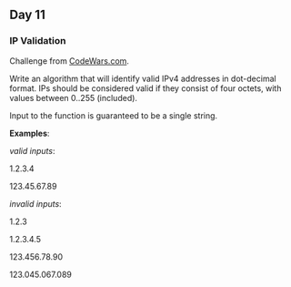 ## Day 11 ##
### IP Validation ###

Challenge from [CodeWars.com](https://www.codewars.com/kata/ip-validation).

Write an algorithm that will identify valid IPv4 addresses in dot-decimal format. IPs should be considered valid if they consist of four octets, with values between 0..255 (included).

Input to the function is guaranteed to be a single string.

**Examples**:

_valid inputs_:

1.2.3.4

123.45.67.89

_invalid inputs_:

1.2.3

1.2.3.4.5

123.456.78.90

123.045.067.089
